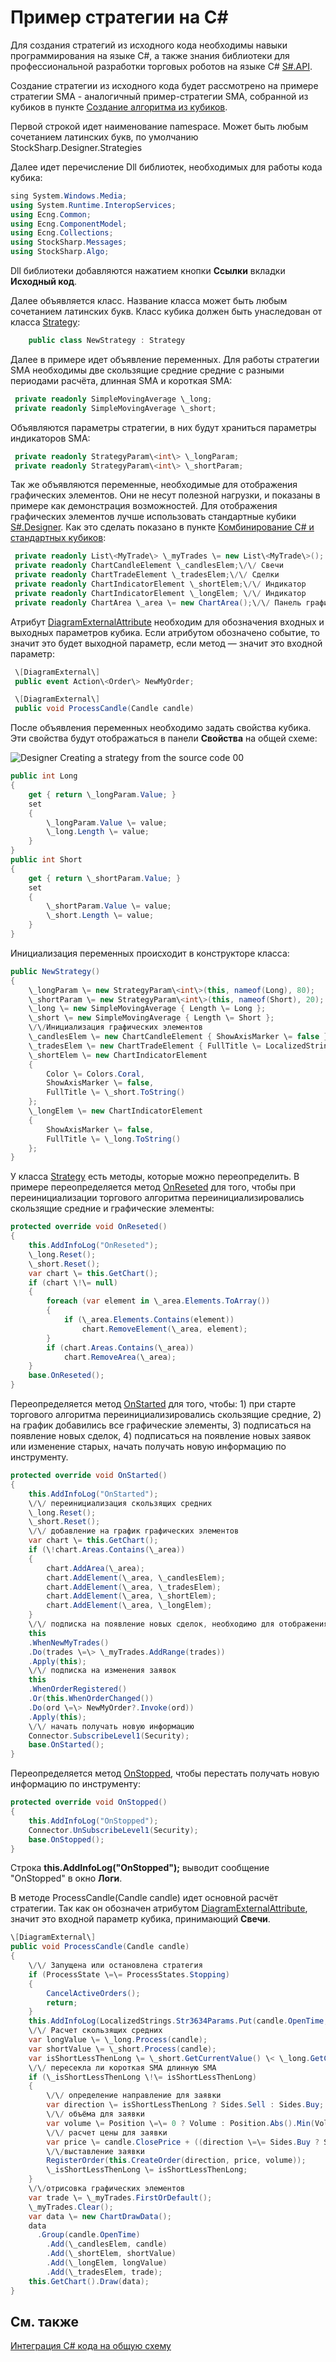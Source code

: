 # Пример стратегии на C\#

Для создания стратегий из исходного кода необходимы навыки программирования на языке C\#, а также знания библиотеки для профессиональной разработки торговых роботов на языке C\# [S\#.API](StockSharpAbout.md).

Создание стратегии из исходного кода будет рассмотрено на примере стратегии SMA \- аналогичный пример\-стратегии SMA, собранной из кубиков в пункте [Создание алгоритма из кубиков](Designer_Algorithm_creation_of_elements.md).

Первой строкой идет наименование namespace. Может быть любым сочетанием латинских букв, по умолчанию StockSharp.Designer.Strategies

Далее идет перечисление Dll библиотек, необходимых для работы кода кубика:

```cs
sing System.Windows.Media;
using System.Runtime.InteropServices;
using Ecng.Common;
using Ecng.ComponentModel;
using Ecng.Collections;
using StockSharp.Messages;
using StockSharp.Algo;
```

Dll библиотеки добавляются нажатием кнопки **Ссылки** вкладки **Исходный код**.

Далее объявляется класс. Название класса может быть любым сочетанием латинских букв. Класс кубика должен быть унаследован от класса [Strategy](../api/StockSharp.Algo.Strategies.Strategy.html):

```cs
	public class NewStrategy : Strategy
```

Далее в примере идет объявление переменных. Для работы стратегии SMA необходимы две скользящие средние средние с разными периодами расчёта, длинная SMA и короткая SMA:

```cs
 private readonly SimpleMovingAverage \_long;
 private readonly SimpleMovingAverage \_short;
```

Объявляются параметры стратегии, в них будут храниться параметры индикаторов SMA:

```cs
 private readonly StrategyParam\<int\> \_longParam;
 private readonly StrategyParam\<int\> \_shortParam;
```

Так же объявляются переменные, необходимые для отображения графических элементов. Они не несут полезной нагрузки, и показаны в примере как демонстрация возможностей. Для отображения графических элементов лучше использовать стандартные кубики [S\#.Designer](Designer.md). Как это сделать показано в пункте [Комбинирование C\# и стандартных кубиков](Designer_Combine_Source_code_and_standard_elements.md):

```cs
 private readonly List\<MyTrade\> \_myTrades \= new List\<MyTrade\>();
 private readonly ChartCandleElement \_candlesElem;\/\/ Свечи
 private readonly ChartTradeElement \_tradesElem;\/\/ Сделки
 private readonly ChartIndicatorElement \_shortElem;\/\/ Индикатор
 private readonly ChartIndicatorElement \_longElem; \/\/ Индикатор
 private readonly ChartArea \_area \= new ChartArea();\/\/ Панель графиков
```

Атрибут [DiagramExternalAttribute](../api/StockSharp.Xaml.Diagram.Elements.DiagramExternalAttribute.html) необходим для обозначения входных и выходных параметров кубика. Если атрибутом обозначено событие, то значит это будет выходной параметр, если метод — значит это входной параметр:

```cs
 \[DiagramExternal\]
 public event Action\<Order\> NewMyOrder;
```
```cs
 \[DiagramExternal\]
 public void ProcessCandle(Candle candle)
```

После объявления переменных необходимо задать свойства кубика. Эти свойства будут отображаться в панели **Свойства** на общей схеме:

![Designer Creating a strategy from the source code 00](~/images/Designer_Creating_strategy_from_source_code_00.png)

```cs
public int Long
{
    get { return \_longParam.Value; }
    set
    {
        \_longParam.Value \= value;
        \_long.Length \= value;
    }
}
public int Short
{
    get { return \_shortParam.Value; }
    set
    {
        \_shortParam.Value \= value;
        \_short.Length \= value;
    }
}
```

Инициализация переменных происходит в конструкторе класса:

```cs
public NewStrategy()
{
    \_longParam \= new StrategyParam\<int\>(this, nameof(Long), 80);
    \_shortParam \= new StrategyParam\<int\>(this, nameof(Short), 20);
    \_long \= new SimpleMovingAverage { Length \= Long };
    \_short \= new SimpleMovingAverage { Length \= Short };
    \/\/Инициализация графических элементов
    \_candlesElem \= new ChartCandleElement { ShowAxisMarker \= false };
    \_tradesElem \= new ChartTradeElement { FullTitle \= LocalizedStrings.Str985 };
    \_shortElem \= new ChartIndicatorElement
    {
        Color \= Colors.Coral,
        ShowAxisMarker \= false,
        FullTitle \= \_short.ToString()
    };
    \_longElem \= new ChartIndicatorElement
    {
        ShowAxisMarker \= false,
        FullTitle \= \_long.ToString()
    };
}
```

У класса [Strategy](../api/StockSharp.Algo.Strategies.Strategy.html) есть методы, которые можно переопределить. В примере переопределяется метод [OnReseted](../api/StockSharp.Algo.Strategies.Strategy.OnReseted.html) для того, чтобы при переинициализации торгового алгоритма переинициализировались скользящие средние и графические элементы:

```cs
protected override void OnReseted()
{
    this.AddInfoLog("OnReseted");
    \_long.Reset();
    \_short.Reset();
    var chart \= this.GetChart();
    if (chart \!\= null)
    {
        foreach (var element in \_area.Elements.ToArray())
        {
            if (\_area.Elements.Contains(element))
                chart.RemoveElement(\_area, element);
        }
        if (chart.Areas.Contains(\_area))
            chart.RemoveArea(\_area);
    }
    base.OnReseted();
}
```

Переопределяется метод [OnStarted](../api/StockSharp.Algo.Strategies.Strategy.OnStarted.html) для того, чтобы: 1) при старте торгового алгоритма переинициализировались скользящие средние, 2) на график добавились все графические элементы, 3) подписаться на появление новых сделок, 4) подписаться на появление новых заявок или изменение старых, начать получать новую информацию по инструменту.

```cs
protected override void OnStarted()
{
    this.AddInfoLog("OnStarted");
    \/\/ переинициализация скользящих средних
    \_long.Reset();
    \_short.Reset();
    \/\/ добавление на график графических элементов
    var chart \= this.GetChart();
    if (\!chart.Areas.Contains(\_area))
    {
        chart.AddArea(\_area);
        chart.AddElement(\_area, \_candlesElem);
        chart.AddElement(\_area, \_tradesElem);
        chart.AddElement(\_area, \_shortElem);
        chart.AddElement(\_area, \_longElem);
    }
    \/\/ подписка на появление новых сделок, необходимо для отображения сделок
    this
    .WhenNewMyTrades()
    .Do(trades \=\> \_myTrades.AddRange(trades))
    .Apply(this);
    \/\/ подписка на изменения заявок
    this
    .WhenOrderRegistered()
    .Or(this.WhenOrderChanged())
    .Do(ord \=\> NewMyOrder?.Invoke(ord))
    .Apply(this);
    \/\/ начать получать новую информацию
    Connector.SubscribeLevel1(Security);
    base.OnStarted();
}
```

Переопределяется метод [OnStopped](../api/StockSharp.Algo.Strategies.Strategy.OnStopped.html), чтобы перестать получать новую информацию по инструменту:

```cs
protected override void OnStopped()
{
    this.AddInfoLog("OnStopped");
    Connector.UnSubscribeLevel1(Security);
    base.OnStopped();
}
```

Строка **this.AddInfoLog("OnStopped");** выводит сообщение "OnStopped" в окно **Логи**.

В методе ProcessCandle(Candle candle) идет основной расчёт стратегии. Так как он обозначен атрибутом [DiagramExternalAttribute](../api/StockSharp.Xaml.Diagram.Elements.DiagramExternalAttribute.html), значит это входной параметр кубика, принимающий **Свечи**.

```cs
\[DiagramExternal\]
public void ProcessCandle(Candle candle)
{
    \/\/ Запущена или остановлена стратегия
    if (ProcessState \=\= ProcessStates.Stopping)
    {
        CancelActiveOrders();
        return;
    }
    this.AddInfoLog(LocalizedStrings.Str3634Params.Put(candle.OpenTime, candle.OpenPrice, candle.HighPrice, candle.LowPrice, candle.ClosePrice, candle.TotalVolume, candle.Security));
    \/\/ Расчет скользящих средних
    var longValue \= \_long.Process(candle);
    var shortValue \= \_short.Process(candle);
    var isShortLessThenLong \= \_short.GetCurrentValue() \< \_long.GetCurrentValue();
    \/\/ пересекла ли короткая SMA длинную SMA
    if (\_isShortLessThenLong \!\= isShortLessThenLong)
    {
        \/\/ определение направление для заявки
        var direction \= isShortLessThenLong ? Sides.Sell : Sides.Buy;
        \/\/ объёма для заявки
        var volume \= Position \=\= 0 ? Volume : Position.Abs().Min(Volume) \* 2;
        \/\/ расчет цены для заявки
        var price \= candle.ClosePrice + ((direction \=\= Sides.Buy ? Security.PriceStep : \-Security.PriceStep) ?? 1);
        \/\/выставление заявки
        RegisterOrder(this.CreateOrder(direction, price, volume));
        \_isShortLessThenLong \= isShortLessThenLong;
    }
    \/\/отрисовка графических элементов
    var trade \= \_myTrades.FirstOrDefault();
    \_myTrades.Clear();
    var data \= new ChartDrawData();
    data
      .Group(candle.OpenTime)
        .Add(\_candlesElem, candle)
        .Add(\_shortElem, shortValue)
        .Add(\_longElem, longValue)
        .Add(\_tradesElem, trade);
    this.GetChart().Draw(data);
}
```

## См. также

[Интеграция C\# кода на общую схему](Designer_Integration_Source_code_in_scheme.md)
